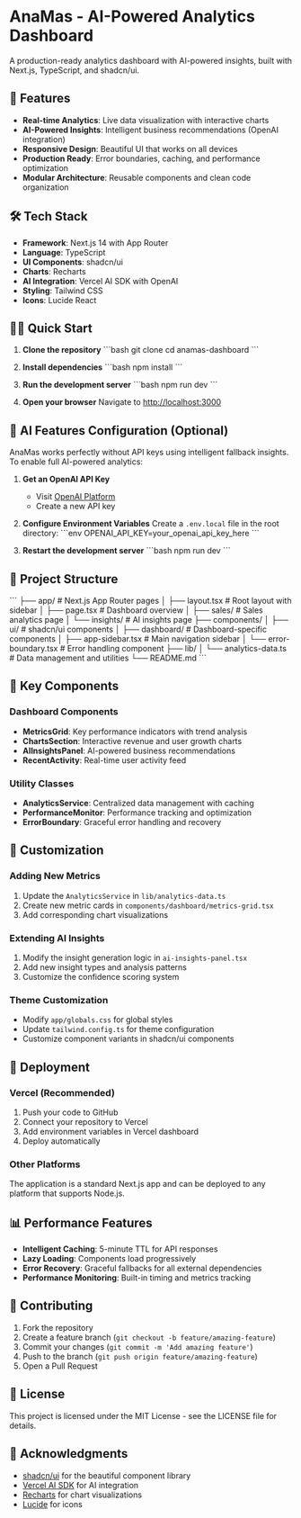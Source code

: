 # AnaMas - AI-Powered Analytics Dashboard

A production-ready analytics dashboard with AI-powered insights, built with Next.js, TypeScript, and shadcn/ui.

## 🚀 Features

- **Real-time Analytics**: Live data visualization with interactive charts
- **AI-Powered Insights**: Intelligent business recommendations (OpenAI integration)
- **Responsive Design**: Beautiful UI that works on all devices
- **Production Ready**: Error boundaries, caching, and performance optimization
- **Modular Architecture**: Reusable components and clean code organization

## 🛠️ Tech Stack

- **Framework**: Next.js 14 with App Router
- **Language**: TypeScript
- **UI Components**: shadcn/ui
- **Charts**: Recharts
- **AI Integration**: Vercel AI SDK with OpenAI
- **Styling**: Tailwind CSS
- **Icons**: Lucide React

## 🏃‍♂️ Quick Start

1. **Clone the repository**
   \`\`\`bash
   git clone <repository-url>
   cd anamas-dashboard
   \`\`\`

2. **Install dependencies**
   \`\`\`bash
   npm install
   \`\`\`

3. **Run the development server**
   \`\`\`bash
   npm run dev
   \`\`\`

4. **Open your browser**
   Navigate to [http://localhost:3000](http://localhost:3000)

## 🤖 AI Features Configuration (Optional)

AnaMas works perfectly without API keys using intelligent fallback insights. To enable full AI-powered analytics:

1. **Get an OpenAI API Key**
   - Visit [OpenAI Platform](https://platform.openai.com/api-keys)
   - Create a new API key

2. **Configure Environment Variables**
   Create a `.env.local` file in the root directory:
   \`\`\`env
   OPENAI_API_KEY=your_openai_api_key_here
   \`\`\`

3. **Restart the development server**
   \`\`\`bash
   npm run dev
   \`\`\`

## 📁 Project Structure

\`\`\`
├── app/                    # Next.js App Router pages
│   ├── layout.tsx         # Root layout with sidebar
│   ├── page.tsx           # Dashboard overview
│   ├── sales/             # Sales analytics page
│   └── insights/          # AI insights page
├── components/
│   ├── ui/                # shadcn/ui components
│   ├── dashboard/         # Dashboard-specific components
│   ├── app-sidebar.tsx    # Main navigation sidebar
│   └── error-boundary.tsx # Error handling component
├── lib/
│   └── analytics-data.ts  # Data management and utilities
└── README.md
\`\`\`

## 🎯 Key Components

### Dashboard Components
- **MetricsGrid**: Key performance indicators with trend analysis
- **ChartsSection**: Interactive revenue and user growth charts
- **AIInsightsPanel**: AI-powered business recommendations
- **RecentActivity**: Real-time user activity feed

### Utility Classes
- **AnalyticsService**: Centralized data management with caching
- **PerformanceMonitor**: Performance tracking and optimization
- **ErrorBoundary**: Graceful error handling and recovery

## 🔧 Customization

### Adding New Metrics
1. Update the `AnalyticsService` in `lib/analytics-data.ts`
2. Create new metric cards in `components/dashboard/metrics-grid.tsx`
3. Add corresponding chart visualizations

### Extending AI Insights
1. Modify the insight generation logic in `ai-insights-panel.tsx`
2. Add new insight types and analysis patterns
3. Customize the confidence scoring system

### Theme Customization
- Modify `app/globals.css` for global styles
- Update `tailwind.config.ts` for theme configuration
- Customize component variants in shadcn/ui components

## 🚀 Deployment

### Vercel (Recommended)
1. Push your code to GitHub
2. Connect your repository to Vercel
3. Add environment variables in Vercel dashboard
4. Deploy automatically

### Other Platforms
The application is a standard Next.js app and can be deployed to any platform that supports Node.js.

## 📊 Performance Features

- **Intelligent Caching**: 5-minute TTL for API responses
- **Lazy Loading**: Components load progressively
- **Error Recovery**: Graceful fallbacks for all external dependencies
- **Performance Monitoring**: Built-in timing and metrics tracking

## 🤝 Contributing

1. Fork the repository
2. Create a feature branch (`git checkout -b feature/amazing-feature`)
3. Commit your changes (`git commit -m 'Add amazing feature'`)
4. Push to the branch (`git push origin feature/amazing-feature`)
5. Open a Pull Request

## 📝 License

This project is licensed under the MIT License - see the LICENSE file for details.

## 🙏 Acknowledgments

- [shadcn/ui](https://ui.shadcn.com/) for the beautiful component library
- [Vercel AI SDK](https://sdk.vercel.ai/) for AI integration
- [Recharts](https://recharts.org/) for chart visualizations
- [Lucide](https://lucide.dev/) for icons

